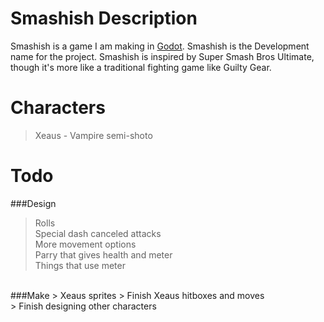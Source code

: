 # Smashish Description

Smashish is a game I am making in [Godot](https://godotengine.org/). Smashish is the Development name for the project.
Smashish is inspired by Super Smash Bros Ultimate, though it's more like a traditional fighting game like Guilty Gear.

# Characters
> Xeaus - Vampire semi-shoto

# Todo

###Design
> Rolls <br>
> Special dash canceled attacks <br>
> More movement options <br>
> Parry that gives health and meter <br>
> Things that use meter <br>
<br>
###Make
> Xeaus sprites
> Finish Xeaus hitboxes and moves <br>
> Finish designing other characters <br>
